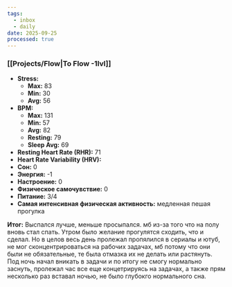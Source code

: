 ```yaml
---
tags:
  - inbox
  - daily
date: 2025-09-25
processed: true
---
```


### [[Projects/Flow|To Flow -1lvl]]

- **Stress:**
	- **Max:** 83
	- **Min:** 30
	- **Avg:** 56
- **BPM:**
	- **Max:** 131
	- **Min:** 57
	- **Avg:** 82
	- **Resting:** 79
	- **Sleep Avg:** 69
- **Resting Heart Rate (RHR):** 71
- **Heart Rate Variability (HRV):** 
- **Сон:** 0
- **Энергия:** -1
- **Настроение:** 0
- **Физическое самочувствие:** 0
- **Питание:** 3/4
- **Самая интенсивная физическая активность:** медленная пешая прогулка

**Итог:**
Выспался лучше, меньше просыпался. мб из-за того что на полу вновь стал спать. Утром было желание прогулятся сходить, что и сделал. Но в целов весь день пролежал пропялился в сериалы и ютуб, не мог сконцентрироваться на рабочих задачах, мб потому что они были не обязательные, те была отмазка их не делать или растянуть. Под ночь начал вникать в задачи и по итогу не смогу нормально заснуть, пролежал час все еще концетрируясь на задачах, а также прям несколько раз вставал ночью, не было глубокго нормального сна.